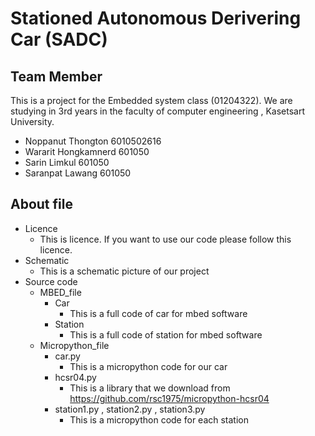# Stationed Autonomous Derivering Car (SADC)

## Team Member
  This is a project for the Embedded system class (01204322). We are studying in 3rd years in the faculty of computer engineering , Kasetsart University.

- Noppanut Thongton 6010502616
- Wararit Hongkamnerd 601050
- Sarin Limkul 601050
- Saranpat Lawang 601050


## About file

- Licence
  - This is licence. If you want to use our code please follow this licence.
- Schematic
  - This is a schematic picture of our project
- Source code
  - MBED_file
    - Car
      - This is a full code of car for mbed software
    - Station
      - This is a full code of station for mbed software
  - Micropython_file
    - car.py
      - This is a micropython code for our car
    - hcsr04.py
      - This is a library that we download from https://github.com/rsc1975/micropython-hcsr04
    - station1.py , station2.py , station3.py
      - This is a micropython code for each station

